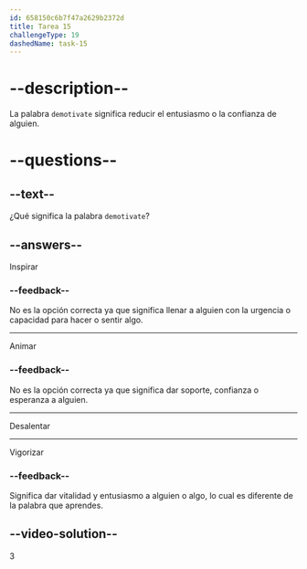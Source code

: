 ```yaml
---
id: 658150c6b7f47a2629b2372d
title: Tarea 15
challengeType: 19
dashedName: task-15
---
```


# --description--

La palabra `demotivate` significa reducir el entusiasmo o la confianza de alguien.

# --questions--

## --text--

¿Qué significa la palabra `demotivate`?

## --answers--

Inspirar

### --feedback--

No es la opción correcta ya que significa llenar a alguien con la urgencia o capacidad para hacer o sentir algo.

---

Animar

### --feedback--

No es la opción correcta ya que significa dar soporte, confianza o esperanza a alguien.

---

Desalentar

---

Vigorizar

### --feedback--

Significa dar vitalidad y entusiasmo a alguien o algo, lo cual es diferente de la palabra que aprendes.

## --video-solution--

3

